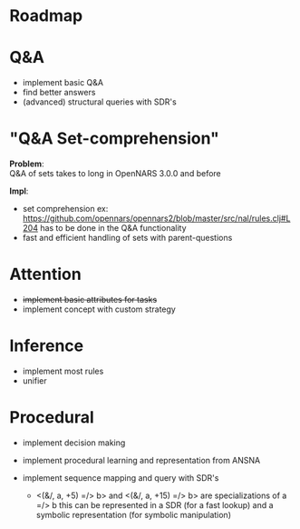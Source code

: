 Roadmap
===

Q&A
====

* implement basic Q&A
* find better answers
* (advanced) structural queries with SDR's

"Q&A Set-comprehension"
=====

**Problem**:<br />
Q&A of sets takes to long in OpenNARS 3.0.0 and before

**Impl**:
* set comprehension ex: https://github.com/opennars/opennars2/blob/master/src/nal/rules.clj#L204 has to be done in the Q&A functionality
* fast and efficient handling of sets with parent-questions

Attention
====

* ~~implement basic attributes for tasks~~
* implement concept with custom strategy

Inference
====

* implement most rules
* unifier

Procedural
====

* implement decision making
* implement procedural learning and representation from ANSNA

* implement sequence mapping and query with SDR's
   * <(&/, a, +5) =/> b> and <(&/, a, +15) =/> b> are specializations of a =/> b
     this can be represented in a SDR (for a fast lookup) and a symbolic representation (for symbolic manipulation)